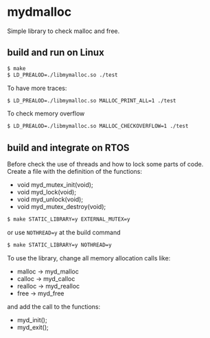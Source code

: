 # mydmalloc

Simple library to check malloc and free.

## build and run on Linux

```bash
$ make
$ LD_PREALOD=./libmymalloc.so ./test
```
To have more traces:
```bash
$ LD_PREALOD=./libmymalloc.so MALLOC_PRINT_ALL=1 ./test
```
To check memory overflow
```bash
$ LD_PREALOD=./libmymalloc.so MALLOC_CHECKOVERFLOW=1 ./test
```

## build and integrate on RTOS

Before check the use of threads and how to lock some parts of code.
Create a file with the definition of the functions:

 * void myd_mutex_init(void);
 * void myd_lock(void);
 * void myd_unlock(void);
 * void myd_mutex_destroy(void);

```bash
$ make STATIC_LIBRARY=y EXTERNAL_MUTEX=y
```

or use `NOTHREAD=y` at the build command

```bash
$ make STATIC_LIBRARY=y NOTHREAD=y
```
To use the library, change all memory allocation calls like:

 * malloc -> myd_malloc
 * calloc -> myd_calloc
 * realloc -> myd_realloc
 * free -> myd_free

and add the call to the functions:

 * myd_init();
 * myd_exit();
